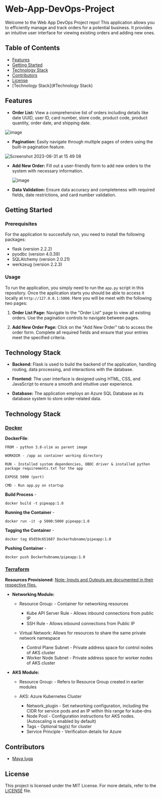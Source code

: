 # Web-App-DevOps-Project

Welcome to the Web App DevOps Project repo! This application allows you to efficiently manage and track orders for a potential business. It provides an intuitive user interface for viewing existing orders and adding new ones.

## Table of Contents

- [Features](#features)
- [Getting Started](#getting-started)
- [Technology Stack](#technology-stack)
- [Contributors](#contributors)
- [License](#license)
- [Technology Stack](#Technology Stack)

## Features

- **Order List:** View a comprehensive list of orders including details like date UUID, user ID, card number, store code, product code, product quantity, order date, and shipping date.
  
![image](https://github.com/damola3/Web-App-DevOps-Project/assets/108272971/130abb5c-47b0-48e5-9f98-cf88de0544b9)


- **Pagination:** Easily navigate through multiple pages of orders using the built-in pagination feature.
  
![Screenshot 2023-08-31 at 15 49 08](https://github.com/maya-a-iuga/Web-App-DevOps-Project/assets/104773240/d92a045d-b568-4695-b2b9-986874b4ed5a)

- **Add New Order:** Fill out a user-friendly form to add new orders to the system with necessary information.

  ![image](https://github.com/damola3/Web-App-DevOps-Project/assets/108272971/07d1516f-eec2-4567-a03b-18286d478f10)

- **Data Validation:** Ensure data accuracy and completeness with required fields, date restrictions, and card number validation.

## Getting Started

### Prerequisites

For the application to succesfully run, you need to install the following packages:

- flask (version 2.2.2)
- pyodbc (version 4.0.39)
- SQLAlchemy (version 2.0.21)
- werkzeug (version 2.2.3)

### Usage

To run the application, you simply need to run the `app.py` script in this repository. Once the application starts you should be able to access it locally at `http://127.0.0.1:5000`. Here you will be meet with the following two pages:

1. **Order List Page:** Navigate to the "Order List" page to view all existing orders. Use the pagination controls to navigate between pages.

2. **Add New Order Page:** Click on the "Add New Order" tab to access the order form. Complete all required fields and ensure that your entries meet the specified criteria.

## Technology Stack

- **Backend:** Flask is used to build the backend of the application, handling routing, data processing, and interactions with the database.

- **Frontend:** The user interface is designed using HTML, CSS, and JavaScript to ensure a smooth and intuitive user experience.

- **Database:** The application employs an Azure SQL Database as its database system to store order-related data.


## Technology Stack

### <ins>Docker<ins>

**DockerFile**:

    FROM - python 3.8-slim as parent image

    WORKDIR - /app as container working directory

    RUN - Installed system dependencies, OBDC driver & installed python package requirements.txt for the app

    EXPOSE 5000 (port)

    CMD - Run app.py on startup


**Build Process** -
    
    docker build -t pipeapp:1.0


**Running the Container** -
    
    docker run -it -p 5000:5000 pipeapp:1.0


**Tagging the Container** -
    
    docker tag 85d59c651687 Dockerhubname/pipeapp:1.0


**Pushing Container** -
    
    docker push Dockerhubname/pipeapp:1.0


### <ins>Terraform<ins>
**Resources Provisioned**: <ins>Note:<ins>
 Inputs and Outputs are documented in their respective files.
- **Networking Module:**
    - Resource Group: - Container for networking resources
        - Kube API Server Rule - Allows inbound connections from public IP
        - SSH Rule - Allows inbound connections from Public IP


    - Virtual Network: Allows for resources to share the same private network namespace
        - Control Plane Subnet - Private address space for control nodes of AKS cluster
        - Worker Node Subnet - Private address space for worker nodes of AKS cluster


- **AKS Module:**
    - Resource Group: - Refers to Resource Group created in earlier modules

    - AKS: Azure Kubernetes Cluster
        - Network_plugin - Set networking configuration, including the CIDR for service pods and an IP within this range for kube-dns
        - Node Pool - Configuration instructions for AKS nodes. (Autoscaling is enabled by default)
        - Tags - Optional tag(s) for cluster
        - Service Principle - Verification details for Azure


## Contributors 

- [Maya Iuga]([https://github.com/yourusername](https://github.com/maya-a-iuga))


## License

This project is licensed under the MIT License. For more details, refer to the [LICENSE](LICENSE) file.
